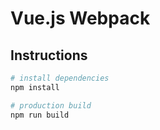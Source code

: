 # Vue.js Webpack

## Instructions

``` bash
# install dependencies
npm install

# production build
npm run build
```
